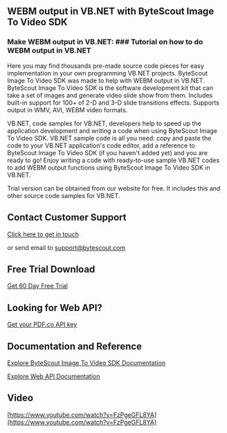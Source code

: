 ## WEBM output in VB.NET with ByteScout Image To Video SDK

### Make WEBM output in VB.NET: ### Tutorial on how to do WEBM output in VB.NET

Here you may find thousands pre-made source code pieces for easy implementation in your own programming VB.NET projects. ByteScout Image To Video SDK was made to help with WEBM output in VB.NET. ByteScout Image To Video SDK is the software development kit that can take a set of images and generate video slide show from them. Includes built-in support for 100+ of 2-D and 3-D slide transitions effects. Supports output in WMV, AVI, WEBM video formats.

VB.NET, code samples for VB.NET, developers help to speed up the application development and writing a code when using ByteScout Image To Video SDK. VB.NET sample code is all you need: copy and paste the code to your VB.NET application's code editor, add a reference to ByteScout Image To Video SDK (if you haven't added yet) and you are ready to go! Enjoy writing a code with ready-to-use sample VB.NET codes to add WEBM output functions using ByteScout Image To Video SDK in VB.NET.

Trial version can be obtained from our website for free. It includes this and other source code samples for VB.NET.

## Contact Customer Support

[Click here to get in touch](https://bytescout.zendesk.com/hc/en-us/requests/new?subject=ByteScout%20Image%20To%20Video%20SDK%20Question)

or send email to [support@bytescout.com](mailto:support@bytescout.com?subject=ByteScout%20Image%20To%20Video%20SDK%20Question) 

## Free Trial Download

[Get 60 Day Free Trial](https://bytescout.com/download/web-installer?utm_source=github-readme)

## Looking for Web API? 

[Get your PDF.co API key](https://pdf.co/documentation/api?utm_source=github-readme)

## Documentation and Reference

[Explore ByteScout Image To Video SDK Documentation](https://bytescout.com/documentation/index.html?utm_source=github-readme)

[Explore Web API Documentation](https://pdf.co/documentation/api?utm_source=github-readme)

## Video

[https://www.youtube.com/watch?v=FzPgeGFL8YA](https://www.youtube.com/watch?v=FzPgeGFL8YA)